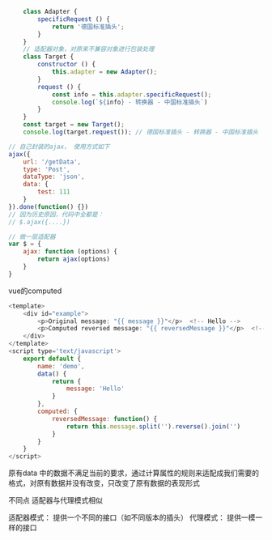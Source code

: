 <!--
 * @Author: your name
 * @Date: 2020-08-04 22:08:28
 * @LastEditTime: 2020-08-04 22:30:00
 * @LastEditors: Please set LastEditors
 * @Description: In User Settings Edit
 * @FilePath: /study/javascript设计模式/模式/适配器模式/例子.md
--> 
```js
    class Adapter {
        specificRequest () {
            return '德国标准插头';
        }
    }
    // 适配器对象，对原来不兼容对象进行包装处理
    class Target {
        constructor () {
            this.adapter = new Adapter();
        }
        request () {
            const info = this.adapter.specificRequest();
            console.log(`${info} - 转换器 - 中国标准插头`)
        }
    }
    const target = new Target();
    console.log(target.request()); // 德国标准插头 - 转换器 - 中国标准插头

```

```js
// 自己封装的ajax， 使用方式如下
ajax({
    url: '/getData',
    type: 'Post',
    dataType: 'json',
    data: {
        test: 111
    }
}).done(function() {})
// 因为历史原因，代码中全都是：
// $.ajax({....})

// 做一层适配器
var $ = {
    ajax: function (options) {
        return ajax(options)
    }
}

```

vue的computed
```js
<template>
    <div id="example">
        <p>Original message: "{{ message }}"</p>  <!-- Hello -->
        <p>Computed reversed message: "{{ reversedMessage }}"</p>  <!-- olleH -->
    </div>
</template>
<script type='text/javascript'>
    export default {
        name: 'demo',
        data() {
            return {
                message: 'Hello'
            }
        },
        computed: {
            reversedMessage: function() {
                return this.message.split('').reverse().join('')
            }
        }
    }
</script>
```
原有data 中的数据不满足当前的要求，通过计算属性的规则来适配成我们需要的格式，对原有数据并没有改变，只改变了原有数据的表现形式

不同点
适配器与代理模式相似

适配器模式： 提供一个不同的接口（如不同版本的插头）
代理模式： 提供一模一样的接口
